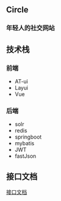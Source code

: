 ## Circle
### 年轻人的社交网站




## 技术栈

### 前端
- AT-ui
- Layui
- Vue


### 后端
- solr
- redis
- springboot
- mybatis
- JWT
- fastJson


## 接口文档
[接口文档](https://www.showdoc.cc/491008000901712)